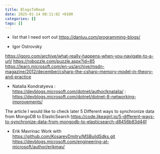 ```yaml
---
title: BlogsToRead
date: 2025-01-14 08:11:02 +0100
categories: []
tags: []
---
```


- list that I need sort out 
<https://danluu.com/programming-blogs/>


- Igor Ostrovsky

<https://igoro.com/archive/what-really-happens-when-you-navigate-to-a-url/>
<https://robozzle.com/puzzle.aspx?id=85>
<https://learn.microsoft.com/en-us/archive/msdn-magazine/2012/december/csharp-the-csharp-memory-model-in-theory-and-practice>


- Natalia Kondratyeva
: <https://devblogs.microsoft.com/dotnet/author/knatalia/>
: <https://devblogs.microsoft.com/dotnet/dotnet-8-networking-improvements/>


The article I would like to check later
5 Different ways to synchronize data from MongoDB to ElasticSearch
https://code.likeagirl.io/5-different-ways-to-synchronize-data-from-mongodb-to-elasticsearch-d8456b83d44f

- Erik Mavrinac
Work with https://github.com/KosarevDmitry/MSBuildSdks.git
https://devblogs.microsoft.com/engineering-at-microsoft/author/erikmav/


